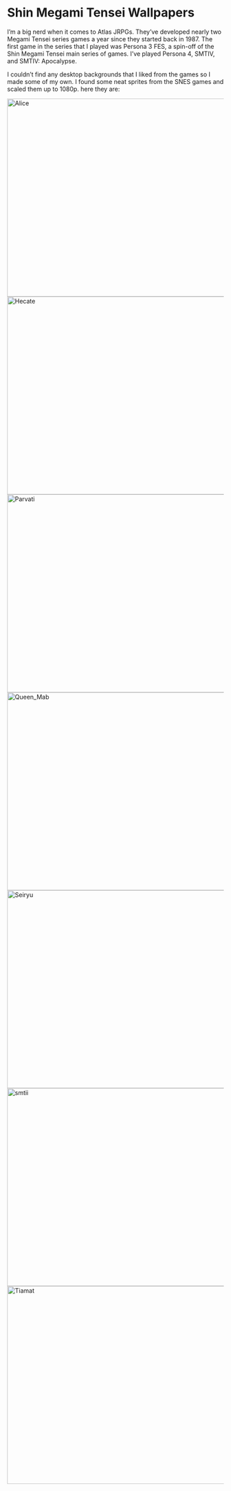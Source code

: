 # Shin Megami Tensei Wallpapers

I’m a big nerd when it comes to Atlas JRPGs. They’ve developed
nearly two Megami Tensei series games a year since they started back
in 1987. The first game in the series that I played was Persona 3
FES, a spin-off of the Shin Megami Tensei main series of games. I’ve
played Persona 4, SMTIV, and SMTIV: Apocalypse.

I couldn’t find any desktop backgrounds that I liked from the games
so I made some of my own. I found some neat sprites from the SNES
games and scaled them up to 1080p. here they are:

<Image src="/images/smt/Alice.png" alt="Alice" height="460" width="600" layout="responsive" />
<Image src="/images/smt/Hecate.png" alt="Hecate" height="460" width="600" layout="responsive" />
<Image src="/images/smt/Parvati.png" alt="Parvati" height="460" width="600" layout="responsive" />
<Image src="/images/smt/Queen_Mab.png" alt="Queen_Mab" height="460" width="600" layout="responsive" />
<Image src="/images/smt/Seiryu.png" alt="Seiryu" height="460" width="600" layout="responsive" />
<Image src="/images/smt/smtii.png" alt="smtii" height="460" width="600" layout="responsive" />
<Image src="/images/smt/Tiamat.png" alt="Tiamat" height="460" width="600" layout="responsive" />
